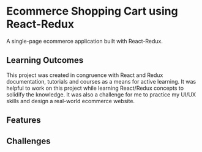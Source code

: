 # Ecommerce Shopping Cart using React-Redux

A single-page ecommerce application built with React-Redux. 

## Learning Outcomes

This project was created in congruence with React and Redux documentation, tutorials and courses as a means for active learning. It was helpful to work on this project while learning React/Redux concepts to solidify the knowledge. It was also a challenge for me to practice my UI/UX skills and design a real-world ecommerce website.

## Features

## Challenges
